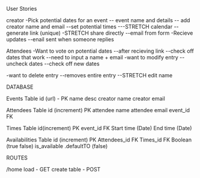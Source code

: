 User Stories

creator
-Pick potential dates for an event
  -- event name and details
  -- add creator name and email
  --set potential times
    ---STRETCH calendar
  --generate link (unique)
-STRETCH share directly
  --email from form
-Recieve updates
  --enail sent when someone replies

Attendees
-Want to vote on potential dates
  --after recieving link
  --check off dates that work
  --need to input a name + email
-want to modify entry
  --uncheck dates
  --check off new dates

-want to delete entry
  --removes entire entry
  --STRETCH edit name



DATABASE

Events Table
id (url) - PK
name
desc
creator name
creator email

Attendees Table
id (increment) PK
attendee name
attendee email
event_id FK

Times Table
id(increment) PK
event_id FK
Start time (Date)
End time (Date)


Availabilities Table
id (increment) PK
Attendees_id FK
Times_id FK
Boolean (true false) is_available .defaultTO (false)

ROUTES

/home
  load - GET
  create table - POST

